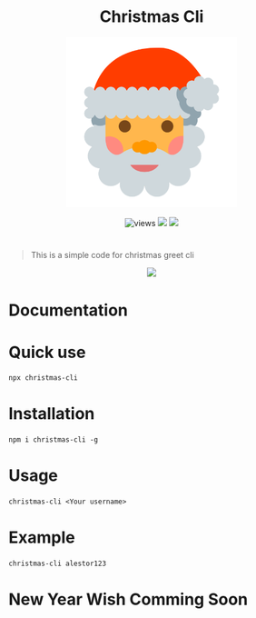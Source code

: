 <h1 align=center>Christmas Cli</h1>
<p align=center>
<img src="https://github.com/alestor123/WAIT-FOR-CHRISTMAS/raw/master/public/assets/icon.png" width=300 alt=views>
</p>

<p align=center>
<img src="https://img.shields.io/github/license/alestor123/CHRISTMAS-CLI" alt=views >
<a href="https://github.com/alestor123/CHRISTMAS-CLI/issues">
<img src="https://img.shields.io/github/issues-raw/alestor123/CHRISTMAS-CLI"></a>
<a href="https://www.npmjs.com/package/christmas-cli"><img src="https://img.shields.io/npm/v/christmas-cli"></a>
</p>

# 
> This is a simple code for christmas greet cli
<p align=center>
<a href="https://npmjs.org/package/christmas-cli">
<img src="https://nodei.co/npm/christmas-cli.png"></a>
</p>

# Documentation

# Quick use

``npx christmas-cli``

# Installation

``npm i christmas-cli -g ``

# Usage

``christmas-cli <Your username>``

# Example
``christmas-cli alestor123 ``

# New Year Wish Comming Soon 
